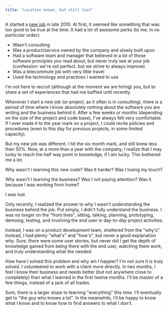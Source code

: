 ```yaml
---
title: "Location known, but still lost"
---
```



A started a [new job](http://corp.trackabout.com/) in late 2010. At first, it seemed like something that was too good to be true at the time. It had a lot of awesome perks (to me, in no particular order):

* Wasn't consulting
* Was a product/service owned by the company and slowly built upon
* Had a software team and manager that believed in a lot of those software principles you read about, but never truly see at your job (confession: we're not perfect, but we strive to always improve)
* Was a telecommute job with very little travel
* Used the technology and practices I wanted to use

 I'm not here to recruit (although at the moment we are hiring) you, but to share a set of experiences that had me baffled until recently.

Whenever I start a new job (or project, as it often is in consulting), there is a period of time where I know absolutely nothing about the software you are writing and the business behind it. After a few weeks or months (depending on the size of the project and code base), I've always felt very comfortable. If I ever made it to the year mark on a project, I could recite policies and procedures (even to this day for previous projects, in some limited capacity).

But my new job was different. I hit the six month mark, and still knew less than 50%. Now, at a more than a year with the company, I realize that I may lucky to reach the half way point in knowledge, if I am lucky. This bothered me a lot.

Why wasn't I learning this new code? Was it harder? Was I losing my touch?

Why wasn't I learning the business? Was I not paying attention? Was it because I was working from home?

I was lost.

Only recently, I realized the answer to why I wasn't understanding the business behind the job. Put simply, I didn't fully understand the business. I was no longer on the "front lines", sitting, talking, planning, prototyping, demoing, testing, and involving the end user in day-to-day project activities.

Instead, I was on a product development team, sheltered from the "why's". Instead, I had plenty "what's" and "how's", but never a good explanation why. Sure, there were some user stories, but never did I get the depth of knowledge gained from being there with the end user, watching them work, and truly understanding what the needed.

How have I solved this problem and why am I happier? I'm not sure it is truly solved. I volunteered to work with a client more directly. In two months, I feel I know their business and needs better (but not anywhere close to completely) than what I learned in the first twelve months. I'll be master of a few things, instead of a jack of all trades.

Sure, there is a larger slope to learning "everything" this time. I'll eventually get to "the guy who knows a lot". In the meanwhile, I'll be happy to know what I know and to know how to find answers to what I don't.